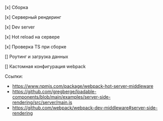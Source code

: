 [x] Сборка

[x] Серверный рендеринг

[x] Dev server

[x] Hot reload на сервере

[x] Проверка TS при сборке

[] Роутинг и загрузка данных

[] Кастомная конфигурация webpack

Ссылки:

- https://www.npmjs.com/package/webpack-hot-server-middleware
- https://github.com/gregberge/loadable-components/blob/main/examples/server-side-rendering/src/server/main.js
- https://github.com/webpack/webpack-dev-middleware#server-side-rendering
